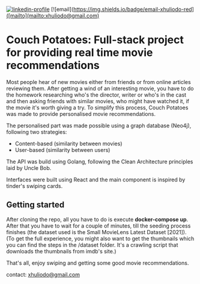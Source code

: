 [![linkedin-profile](https://camo.githubusercontent.com/5b6f22d22d8701b7cf49ef2526af05b5a17695683a8ced9efda2439591cd0cdf/68747470733a2f2f696d672e736869656c64732e696f2f62616467652f4c696e6b6564496e2d50726f66696c652d696e666f726d6174696f6e616c3f7374796c653d666c6174266c6f676f3d6c696e6b6564696e266c6f676f436f6c6f723d776869746526636f6c6f723d304437364138)](https://www.linkedin.com/in/xhulio-doda-745b41164/)
[![email](https://img.shields.io/badge/email-xhuliodo-red]([mailto](mailto:xhuliodo@gmail.com)
# Couch Potatoes: Full-stack project for providing real time movie recommendations

Most people hear of new movies either from friends or from online articles reviewing them. After getting a wind of an interesting movie, you have to do the homework researching who's the director, writer or who's in the cast and then asking friends with similar movies, who might have watched it, if the movie it's worth giving a try. To simplify this process, Couch Potatoes was made to provide personalised movie recommendations.

The personalised part was made possible using a graph database (Neo4j), following two strategies:
- Content-based (similarity between movies)
- User-based (similarity between users)

The API was build using Golang, following the Clean Architecture principles laid by Uncle Bob.

Interfaces were built using React and the main component is inspired by tinder's swiping cards.

## Getting started

After cloning the repo, all you have to do is execute **docker-compose up**. 
After that you have to wait for a couple of minutes, till the seeding process finishes (the dataset used is the Small MovieLens Latest Dataset [2021]). 
(To get the full experience, you might also want to get the thumbnails which you can find the steps in the /dataset folder. It's a crawling script that downloads the thumbnails from imdb's site.)

That's all, enjoy swiping and getting some good movie recommendations.

contact: xhuliodo@gmail.com
